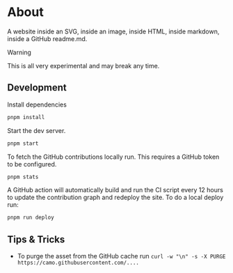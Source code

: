 # About

A website inside an SVG, inside an image, inside HTML, inside markdown, inside a GitHub readme.md.

> [!WARNING]
> This is all very experimental and may break any time.

## Development

Install dependencies

```bash
pnpm install
```

Start the dev server.

```bash
pnpm start
```

To fetch the GitHub contributions locally run. This requires a GitHub token to be configured.

```bash
pnpm stats
```

A GitHub action will automatically build and run the CI script every 12 hours to update the contribution graph and redeploy the site.
To do a local deploy run:

```bash
pnpm run deploy
```

## Tips & Tricks

- To purge the asset from the GitHub cache run `curl -w "\n" -s -X PURGE https://camo.githubusercontent.com/....`
